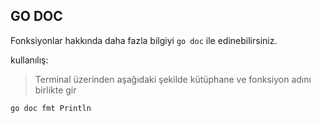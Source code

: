 ## GO DOC 

Fonksiyonlar hakkında daha fazla bilgiyi `go doc` ile edinebilirsiniz.

kullanılış:

> Terminal üzerinden aşağıdaki şekilde kütüphane ve fonksiyon adını birlikte gir 
```bash
go doc fmt Println
```
## 